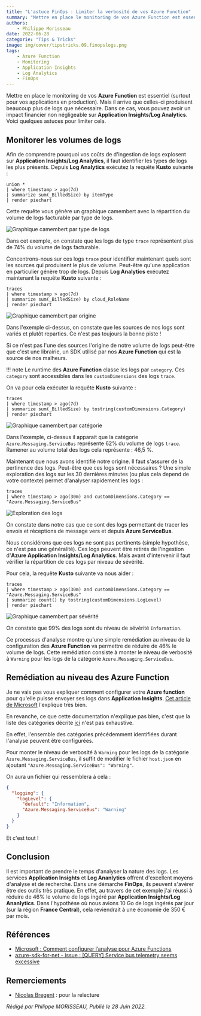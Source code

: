 ```yaml
---
title: "L'astuce FinOps : Limiter la verbosité de vos Azure Function"
summary: "Mettre en place le monitoring de vos Azure Function est essentiel (surtout pour vos applications en production). Mais il arrive que celles-ci produisent beaucoup plus de logs que nécessaire. Dans ce cas, vous pouvez avoir un impact financier non négligeable sur Application Insights/Log Analytics. Voici quelques astuces pour limiter cela."
authors:
    - Philippe Morisseau
date: 2022-06-28
categorie: "Tips & Tricks"
image: img/cover/tipstricks.09.finopslogs.png
tags:
    - Azure Function
    - Monitoring
    - Application Insights
    - Log Analytics
    - FinOps
---
```


Mettre en place le monitoring de vos **Azure Function** est essentiel (surtout pour vos applications en production). Mais il arrive que celles-ci produisent beaucoup plus de logs que nécessaire. Dans ce cas, vous pouvez avoir un impact financier non négligeable sur **Application Insights/Log Analytics**. Voici quelques astuces pour limiter cela.

## Monitorer les volumes de logs

Afin de comprendre pourquoi vos coûts de d'ingestion de logs explosent sur **Application Insights/Log Analytics**, il faut identifier les types de logs les plus présents. Depuis **Log Analytics** exécutez la requête **Kusto** suivante :

``` kusto
union *
| where timestamp > ago(7d)
| summarize sum(_BilledSize) by itemType
| render piechart 
```

Cette requête vous génère un graphique camembert avec la répartition du volume de logs facturable par type de logs.

![Graphique camembert par type de logs](../../img/tipsandtricks.09.typePiechart.png)

Dans cet exemple, on constate que les logs de type `trace` représentent plus de 74% du volume de logs facturable. 

Concentrons-nous sur ces logs `trace` pour identifier maintenant quels sont les sources qui produisent le plus de volume. Peut-être qu'une application en particulier génère trop de logs. Depuis **Log Analytics** exécutez maintenant la requête **Kusto** suivante :

``` kusto
traces
| where timestamp > ago(7d)
| summarize sum(_BilledSize) by cloud_RoleName
| render piechart
```

![Graphique camembert par origine](../../img/tipsandtricks.09.originPiechart.png)

Dans l'exemple ci-dessus, on constate que les sources de nos logs sont variés et plutôt reparties. Ce n'est pas toujours la bonne piste !

Si ce n'est pas l'une des sources l'origine de notre volume de logs peut-être que c'est une librairie, un SDK utilisé par nos **Azure Function** qui est la source de nos malheurs. 

!!! note
    Le runtime des **Azure Function** classe les logs par `category`. Ces `category` sont accessibles dans les `customDimensions` des logs `trace`.  

On va pour cela exécuter la requête **Kusto** suivante :

``` kusto
traces
| where timestamp > ago(7d)
| summarize sum(_BilledSize) by tostring(customDimensions.Category)
| render piechart 
```

![Graphique camembert par catégorie](../../img/tipsandtricks.09.libPiechart.png)

Dans l'exemple, ci-dessus il apparait que la catégorie `Azure.Messaging.ServiceBus` représente 62% du volume de logs `trace`. Ramener au volume total des logs cela représente : 46,5 %.

Maintenant que nous avons identifié notre origine. Il faut s'assurer de la pertinence des logs. Peut-être que ces logs sont nécessaires ?
Une simple exploration des logs sur les 30 dernières minutes (ou plus cela depend de votre contexte) permet d'analyser rapidement les logs :

``` kusto
traces
| where timestamp > ago(30m) and customDimensions.Category == "Azure.Messaging.ServiceBus"
```

![Exploration des logs](../../img/tipsandtricks.09.logs01.png)

On constate dans notre cas que ce sont des logs permettant de tracer les envois et réceptions de message vers et depuis **Azure ServiceBus**.

Nous considérons que ces logs ne sont pas pertinents (simple hypothèse, ce n'est pas une généralité). Ces logs peuvent être retirés de l'ingestion d'**Azure Application Insights/Log Analytics**. Mais avant d'intervenir il faut vérifier la répartition de ces logs par niveau de sévérité.

Pour cela, la requête **Kusto** suivante va nous aider :

``` kusto
traces
| where timestamp > ago(30m) and customDimensions.Category == "Azure.Messaging.ServiceBus"
| summarize count() by tostring(customDimensions.LogLevel)
| render piechart 
```

![Graphique camembert par sévérité](../../img/tipsandtricks.09.severityPiechart.png)

On constate que 99% des logs sont du niveau de sévérité `Information`.

Ce processus d'analyse montre qu'une simple remédiation au niveau de la configuration des **Azure Function** va permettre de réduire de 46% le volume de logs. Cette remédiation consiste à monter le niveau de verbosité à `Warning` pour les logs de la catégorie `Azure.Messaging.ServiceBus`.  

## Remédiation au niveau des Azure Function

Je ne vais pas vous expliquer comment configurer votre **Azure function** pour qu'elle puisse envoyer ses logs dans **Application Insights**. [Cet article de Microsoft](https://docs.microsoft.com/fr-fr/azure/azure-functions/configure-monitoring?tabs=v2#enable-application-insights-integration) l'explique très bien.

En revanche, ce que cette documentation n'explique pas bien, c'est que la liste des catégories décrite [ici](https://docs.microsoft.com/fr-fr/azure/azure-functions/configure-monitoring?tabs=v2#configure-categories) n'est pas exhaustive.

En effet, l'ensemble des catégories précédemment identifiées durant l'analyse peuvent être configurées.

Pour monter le niveau de verbosité à `Warning` pour les logs de la catégorie `Azure.Messaging.ServiceBus`, il suffit de modifier le fichier `host.json` en ajoutant `"Azure.Messaging.ServiceBus": "Warning"`.

On aura un fichier qui ressemblera à cela :

``` json
{
  "logging": {
    "logLevel": {
      "default": "Information",
      "Azure.Messaging.ServiceBus": "Warning"
    }
  }
}
```

Et c'est tout !

## Conclusion

Il est important de prendre le temps d'analyser la nature des logs. Les services **Application Insights** et **Log Ananlytics** offrent d'excellent moyens d'analyse et de recherche. Dans une démarche **FinOps**, ils peuvent s'avérer être des outils très pratique. En effet, au travers de cet exemple j'ai réussi à réduire de 46% le volume de logs ingéré par **Application Insights/Log Ananlytics**.
Dans l'hypothèse où nous avions 10 Go de logs ingérés par jour (sur la région **France Central**), cela reviendrait à une économie de 350 € par mois.

## Références

- [Microsoft : Comment configurer l’analyse pour Azure Functions](https://docs.microsoft.com/fr-fr/azure/azure-functions/configure-monitoring?tabs=v2)
- [azure-sdk-for-net - issue : [QUERY] Service bus telemetry seems excessive](https://github.com/Azure/azure-sdk-for-net/issues/25865)

## Remerciements

- [Nicolas Bregent](https://www.linkedin.com/in/nicolasbregent/) : pour la relecture

_Rédigé par Philippe MORISSEAU, Publié le 28 Juin 2022._